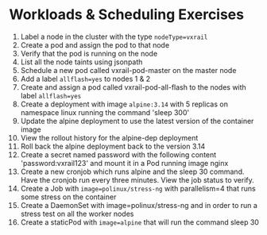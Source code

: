 # Workloads & Scheduling Exercises

1. Label a node in the cluster with the type ```nodeType=vxrail```
3. Create a pod and assign the pod to that node
4. Verify that the pod is running on the node
5. List all the node taints using jsonpath
6. Schedule a new pod called vxrail-pod-master on the master node
7. Add a label ```allflash=yes``` to nodes 1 & 2
8. Create and assign a pod called vxrail-pod-all-flash to the nodes with label ```allflash=yes```
9. Create a deployment with image ```alpine:3.14``` with 5 replicas on namespace linux running the command 'sleep 300'
10. Update the alpine deployment to use the latest version of the container image
11. View the rollout history for the alpine-dep deployment
12. Roll back the alpine deployment back to the version 3.14
13. Create a secret named password with the following content 'password:vxrail123' and mount it in a Pod running image nginx
14. Create a new cronjob which runs alpine and the sleep 30 command. Have the cronjob run every three minutes.
View the job status to verify.
15. Create a Job with ``image=polinux/stress-ng`` with parallelism=4 that runs some stress on the container
16. Create a DaemonSet with image=polinux/stress-ng and in order to run a stress test on all the worker nodes
17. Create a staticPod with ``image=alpine`` that will run the command sleep 30
